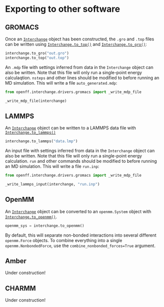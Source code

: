 # Exporting to other software

## GROMACS

Once an [`Interchange`] object has been constructed, the `.gro` and `.top` files
can be written using [`Interchange.to_top()`] and [`Interchange.to_gro()`]:

```python
interchange.to_gro("out.gro")
interchange.to_top("out.top")
```

An `.mdp` file with settings inferred from data in the `Interchange` object can
also be written. Note that this file will only run a single-point energy
calculaqtion. `nsteps` and other lines should be modified to before running an
MD simulation. This will write a file `auto_generated.mdp`:

```python
from openff.interchange.drivers.gromacs import _write_mdp_file

_write_mdp_file(interchange)
```

## LAMMPS

An [`Interchange`] object can be written to a LAMMPS data file with
[`Interchange.to_lammps()`]

```python
interchange.to_lammps("data.lmp")
```

An input file with settings inferred from data in the `Interchange` object can
also be written. Note that this file will only run a single-point energy
calculation. `run` and other commands should be modified to before running an
MD simulation. This will write a file `run.inp`:

```python
from openff.interchange.drivers.gromacs import _write_mdp_file

_write_lammps_input(interchange, "run.inp")
```

## OpenMM

An [`Interchange`] object can be converted to an `openmm.System` object with
[`Interchange.to_openmm()`].

```python
openmm_sys = interchange.to_openmm()
```

By default, this will separate non-bonded interactions into several different
`openmm.Force` objects. To combine everything into a single
`openmm.NonbondedForce`, use the `combine_nonbonded_forces=True` argument.

## Amber

Under construction!

## CHARMM

Under construction!

[`Interchange`]: openff.interchange.components.interchange.Interchange
[`Interchange.to_top()`]: openff.interchange.components.interchange.Interchange.to_top
[`Interchange.to_gro()`]: openff.interchange.components.interchange.Interchange.to_gro
[`Interchange.to_lammps()`]: openff.interchange.components.interchange.Interchange.to_lammps
[`Interchange.to_openmm()`]: openff.interchange.components.interchange.Interchange.to_openmm
